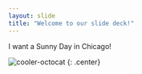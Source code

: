 ```yaml
---
layout: slide
title: "Welcome to our slide deck!"
---
```


I want a Sunny Day in Chicago!

![cooler-octocat](https://octodex.github.com/images/twenty-percent-cooler-octocat.png)
{: .center}
